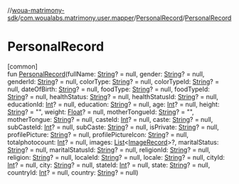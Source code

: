 //[woua-matrimony-sdk](../../../index.md)/[com.woualabs.matrimony.user.mapper](../index.md)/[PersonalRecord](index.md)/[PersonalRecord](-personal-record.md)

# PersonalRecord

[common]\
fun [PersonalRecord](-personal-record.md)(fullName: [String](https://kotlinlang.org/api/latest/jvm/stdlib/kotlin/-string/index.html)? = null, gender: [String](https://kotlinlang.org/api/latest/jvm/stdlib/kotlin/-string/index.html)? = null, genderId: [String](https://kotlinlang.org/api/latest/jvm/stdlib/kotlin/-string/index.html)? = null, colorType: [String](https://kotlinlang.org/api/latest/jvm/stdlib/kotlin/-string/index.html)? = null, colorTypeId: [String](https://kotlinlang.org/api/latest/jvm/stdlib/kotlin/-string/index.html)? = null, dateOfBirth: [String](https://kotlinlang.org/api/latest/jvm/stdlib/kotlin/-string/index.html)? = null, foodType: [String](https://kotlinlang.org/api/latest/jvm/stdlib/kotlin/-string/index.html)? = null, foodTypeId: [String](https://kotlinlang.org/api/latest/jvm/stdlib/kotlin/-string/index.html)? = null, healthStatus: [String](https://kotlinlang.org/api/latest/jvm/stdlib/kotlin/-string/index.html)? = null, healthStatusId: [String](https://kotlinlang.org/api/latest/jvm/stdlib/kotlin/-string/index.html)? = null, educationId: [Int](https://kotlinlang.org/api/latest/jvm/stdlib/kotlin/-int/index.html)? = null, education: [String](https://kotlinlang.org/api/latest/jvm/stdlib/kotlin/-string/index.html)? = null, age: [Int](https://kotlinlang.org/api/latest/jvm/stdlib/kotlin/-int/index.html)? = null, height: [String](https://kotlinlang.org/api/latest/jvm/stdlib/kotlin/-string/index.html)? = "", weight: [Float](https://kotlinlang.org/api/latest/jvm/stdlib/kotlin/-float/index.html)? = null, motherTongueId: [String](https://kotlinlang.org/api/latest/jvm/stdlib/kotlin/-string/index.html)? = "", motherTongue: [String](https://kotlinlang.org/api/latest/jvm/stdlib/kotlin/-string/index.html)? = null, casteId: [Int](https://kotlinlang.org/api/latest/jvm/stdlib/kotlin/-int/index.html)? = null, caste: [String](https://kotlinlang.org/api/latest/jvm/stdlib/kotlin/-string/index.html)? = null, subCasteId: [Int](https://kotlinlang.org/api/latest/jvm/stdlib/kotlin/-int/index.html)? = null, subCaste: [String](https://kotlinlang.org/api/latest/jvm/stdlib/kotlin/-string/index.html)? = null, isPrivate: [String](https://kotlinlang.org/api/latest/jvm/stdlib/kotlin/-string/index.html)? = null, profilePicture: [String](https://kotlinlang.org/api/latest/jvm/stdlib/kotlin/-string/index.html)? = null, profilePictureIcon: [String](https://kotlinlang.org/api/latest/jvm/stdlib/kotlin/-string/index.html)? = null, totalphotocount: [Int](https://kotlinlang.org/api/latest/jvm/stdlib/kotlin/-int/index.html)? = null, images: [List](https://kotlinlang.org/api/latest/jvm/stdlib/kotlin.collections/-list/index.html)<[ImageRecord](../-image-record/index.md)>?, maritalStatus: [String](https://kotlinlang.org/api/latest/jvm/stdlib/kotlin/-string/index.html)? = null, maritalStatusId: [String](https://kotlinlang.org/api/latest/jvm/stdlib/kotlin/-string/index.html)? = null, religionId: [String](https://kotlinlang.org/api/latest/jvm/stdlib/kotlin/-string/index.html)? = null, religion: [String](https://kotlinlang.org/api/latest/jvm/stdlib/kotlin/-string/index.html)? = null, localeId: [String](https://kotlinlang.org/api/latest/jvm/stdlib/kotlin/-string/index.html)? = null, locale: [String](https://kotlinlang.org/api/latest/jvm/stdlib/kotlin/-string/index.html)? = null, cityId: [Int](https://kotlinlang.org/api/latest/jvm/stdlib/kotlin/-int/index.html)? = null, city: [String](https://kotlinlang.org/api/latest/jvm/stdlib/kotlin/-string/index.html)? = null, stateId: [Int](https://kotlinlang.org/api/latest/jvm/stdlib/kotlin/-int/index.html)? = null, state: [String](https://kotlinlang.org/api/latest/jvm/stdlib/kotlin/-string/index.html)? = null, countryId: [Int](https://kotlinlang.org/api/latest/jvm/stdlib/kotlin/-int/index.html)? = null, country: [String](https://kotlinlang.org/api/latest/jvm/stdlib/kotlin/-string/index.html)? = null)
